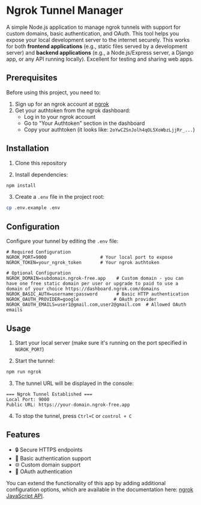 # Ngrok Tunnel Manager

A simple Node.js application to manage ngrok tunnels with support for custom domains, basic authentication, and OAuth. This tool helps you expose your local development server to the internet securely. This works for both **frontend applications** (e.g., static files served by a development server) and **backend applications** (e.g., a Node.js/Express server, a Django app, or any API running locally). Excellent for testing and sharing web apps.

## Prerequisites

Before using this project, you need to:

1. Sign up for an ngrok account at [ngrok](https://ngrok.com/)
2. Get your authtoken from the ngrok dashboard:
   - Log in to your ngrok account
   - Go to "Your Authtoken" section in the dashboard
   - Copy your authtoken (it looks like: `2oYwCZSnJolh4qOL5XoWbzLjjRr_...`)

## Installation

1. Clone this repository

2. Install dependencies:

```bash
npm install
```

3. Create a `.env` file in the project root:

```bash
cp .env.example .env
```

## Configuration

Configure your tunnel by editing the `.env` file:

```env
# Required Configuration
NGROK_PORT=9000                    # Your local port to expose
NGROK_TOKEN=your_ngrok_token       # Your ngrok authtoken

# Optional Configuration
NGROK_DOMAIN=subdomain.ngrok-free.app    # Custom domain - you can have one free static domain per user or upgrade to paid to use a domain of your choice https://dashboard.ngrok.com/domains
NGROK_BASIC_AUTH=username:password       # Basic HTTP authentication
NGROK_OAUTH_PROVIDER=google             # OAuth provider
NGROK_OAUTH_EMAILS=user1@gmail.com,user2@gmail.com  # Allowed OAuth emails
```

## Usage

1. Start your local server (make sure it's running on the port specified in `NGROK_PORT`)

2. Start the tunnel:

```bash
npm run ngrok
```

3. The tunnel URL will be displayed in the console:

```
=== Ngrok Tunnel Established ===
Local Port: 9000
Public URL: https://your-domain.ngrok-free.app
```

4. To stop the tunnel, press `Ctrl+C` or `control + C`

## Features

- 🔒 Secure HTTPS endpoints
- 🔑 Basic authentication support
- 🌐 Custom domain support
- 🔐 OAuth authentication

You can extend the functionality of this app by adding additional configuration options, which are available in the documentation here: [ngrok JavaScript API](https://ngrok.github.io/ngrok-javascript/).

